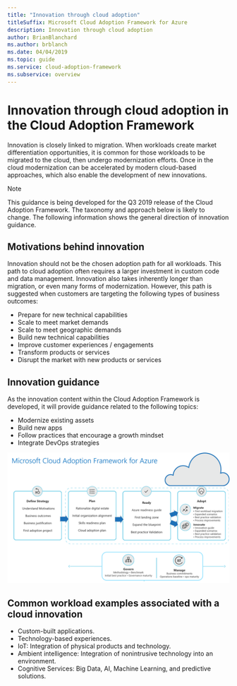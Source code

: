 ```yaml
---
title: "Innovation through cloud adoption"
titleSuffix: Microsoft Cloud Adoption Framework for Azure
description: Innovation through cloud adoption
author: BrianBlanchard
ms.author: brblanch
ms.date: 04/04/2019
ms.topic: guide
ms.service: cloud-adoption-framework
ms.subservice: overview
---
```


# Innovation through cloud adoption in the Cloud Adoption Framework

Innovation is closely linked to migration. When workloads create market differentiation opportunities, it is common for those workloads to be migrated to the cloud, then undergo modernization efforts. Once in the cloud modernization can be accelerated by modern cloud-based approaches, which also enable the development of new innovations.

> [!NOTE]
> This guidance is being developed for the Q3 2019 release of the Cloud Adoption Framework. The taxonomy and approach below is likely to change. The following information shows the general direction of innovation guidance.

## Motivations behind innovation

Innovation should not be the chosen adoption path for all workloads. This path to cloud adoption often requires a larger investment in custom code and data management. Innovation also takes inherently longer than migration, or even many forms of modernization. However, this path is suggested when customers are targeting the following types of business outcomes:

- Prepare for new technical capabilities
- Scale to meet market demands
- Scale to meet geographic demands
- Build new technical capabilities
- Improve customer experiences / engagements
- Transform products or services
- Disrupt the market with new products or services

## Innovation guidance

As the innovation content within the Cloud Adoption Framework is developed, it will provide guidance related to the following topics:

- Modernize existing assets
- Build new apps
- Follow practices that encourage a growth mindset
- Integrate DevOps strategies

![Cloud Adoption Framework overview](../_images/cloud-adoption-framework-overview.png)

## Common workload examples associated with a cloud innovation

- Custom-built applications.
- Technology-based experiences.
- IoT: Integration of physical products and technology.
- Ambient intelligence: Integration of nonintrusive technology into an environment.
- Cognitive Services: Big Data, AI, Machine Learning, and predictive solutions.
